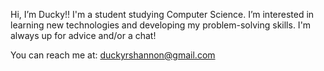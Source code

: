 Hi, I’m Ducky!!
I'm a student studying Computer Science. I’m interested in learning new technologies and developing my problem-solving skills.  I'm always up for advice and/or a chat!

You can reach me at: duckyrshannon@gmail.com 



